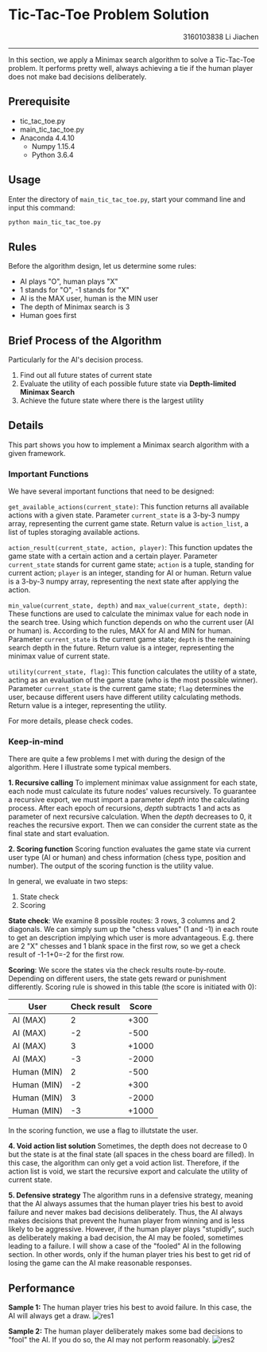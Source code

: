 # Tic-Tac-Toe Problem Solution

<div align='right'>3160103838 Li Jiachen</div>

---


In this section, we apply a Minimax search algorithm to solve a Tic-Tac-Toe problem. It performs pretty well, always achieving a tie if the human player does not make bad decisions deliberately.

## Prerequisite
* tic_tac_toe.py
* main_tic_tac_toe.py
* Anaconda 4.4.10
    * Numpy 1.15.4
    * Python 3.6.4

## Usage
Enter the directory of `main_tic_tac_toe.py`, start your command line and input this command:

```bash
python main_tic_tac_toe.py
```

## Rules
Before the algorithm design, let us determine some rules:
* AI plays "O", human plays "X"
* 1 stands for "O", -1 stands for "X"
* AI is the MAX user, human is the MIN user
* The depth of Minimax search is 3
* Human goes first

## Brief Process of the Algorithm
Particularly for the AI's decision process.
1. Find out all future states of current state
1. Evaluate the utility of each possible future state via **Depth-limited Minimax Search**
1. Achieve the future state where there is the largest utility

## Details
This part shows you how to implement a Minimax search algorithm with a given framework.

### Important Functions
We have several important functions that need to be designed:

`get_available_actions(current_state)`: This function returns all available actions with a given state. Parameter `current_state` is a 3-by-3 numpy array, representing the current game state. Return value is `action_list`, a list of tuples storaging available actions.

`action_result(current_state, action, player)`: This function updates the game state with a certain action and a certain player. Parameter `current_state` stands for current game state; `action` is a tuple, standing for current action; `player` is an integer, standing for AI or human. Return value is a 3-by-3 numpy array, representing the next state after applying the action.

`min_value(current_state, depth)` and `max_value(current_state, depth)`: These functions are used to calculate the minimax value for each node in the search tree. Using which function depends on who the current user (AI or human) is. According to the rules, MAX for AI and MIN for human. Parameter `current_state` is the current game state; `depth` is the remaining search depth in the future. Return value is a integer, representing the minimax value of current state.

`utility(current_state, flag)`: This function calculates the utility of a state, acting as an evaluation of the game state (who is the most possible winner). Parameter `current_state` is the current game state; `flag` determines the user, because different users have different utility calculating methods. Return value is a integer, representing the utility.

For more details, please check codes.

### Keep-in-mind
There are quite a few problems I met with during the design of the algorithm. Here I illustrate some typical members.


**1. Recursive calling**
To implement minimax value assignment for each state, each node must calculate its future nodes' values recursively. To guarantee a recursive export, we must import a parameter *depth* into the calculating process. After each epoch of recursions, *depth* subtracts 1 and acts as parameter of next recursive calculation. When the *depth* decreases to 0, it reaches the recursive export. Then we can consider the current state as the final state and start evaluation.

**2. Scoring function**
Scoring function evaluates the game state via current user type (AI or human) and chess information (chess type, position and number). The output of the scoring function is the utility value.

In general, we evaluate in two steps:
1. State check
1. Scoring

**State check**: We examine 8 possible routes: 3 rows, 3 columns and 2 diagonals. We can simply sum up the "chess values" (1 and -1) in each route to get an description implying which user is more advantageous. E.g. there are 2 "X" chesses and 1 blank space in the first row, so we get a check result of -1-1+0=-2 for the first row.

**Scoring**: We score the states via the check results route-by-route. Depending on different users, the state gets reward or punishment differently. Scoring rule is showed in this table (the score is initiated with 0):

User | Check result | Score
--- | --- | ---
AI (MAX) | 2 | +300
AI (MAX) | -2 | -500
AI (MAX) | 3 | +1000
AI (MAX) | -3 | -2000
Human (MIN) | 2 | -500
Human (MIN) | -2 | +300
Human (MIN) | 3 | -2000
Human (MIN) | -3 | +1000

In the scoring function, we use a flag to illutstate the user.

**4. Void action list solution**
Sometimes, the depth does not decrease to 0 but the state is at the final state (all spaces in the chess board are filled). In this case, the algorithm can only get a void action list. Therefore, if the action list is void, we start the recursive export and calculate the utility of current state.

**5. Defensive strategy**
The algorithm runs in a defensive strategy, meaning that the AI always assumes that the human player tries his best to avoid failure and never makes bad decisions deliberately. Thus, the AI always makes decisions that prevent the human player from winning and is less likely to be aggressive. However, if the human player plays "stupidly", such as deliberately making a bad decision, the AI may be fooled, sometimes leading to a failure. I will show a case of the "fooled" AI in the following section. In other words, only if the human player tries his best to get rid of losing the game can the AI make reasonable responses.

## Performance
**Sample 1:** The human player tries his best to avoid failure. In this case, the AI will always get a draw.
![res1](tic_tac_toe/res1.png)

**Sample 2:** The human player deliberately makes some bad decisions to "fool" the AI. If you do so, the AI may not perform reasonably.
![res2](tic_tac_toe/res2.png)

